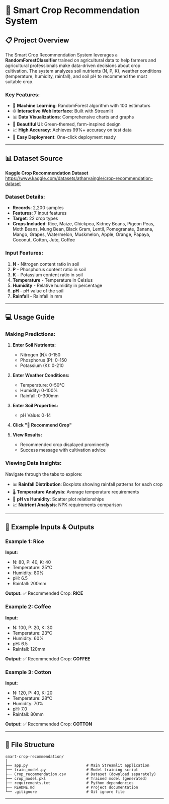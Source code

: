 # 🌾 Smart Crop Recommendation System

## 📋 Project Overview

The Smart Crop Recommendation System leverages a **RandomForestClassifier** trained on agricultural data to help farmers and agricultural professionals make data-driven decisions about crop cultivation. The system analyzes soil nutrients (N, P, K), weather conditions (temperature, humidity, rainfall), and soil pH to recommend the most suitable crop.

### Key Features:
- 🤖 **Machine Learning**: RandomForest algorithm with 100 estimators
- 🌐 **Interactive Web Interface**: Built with Streamlit
- 📊 **Data Visualizations**: Comprehensive charts and graphs
- 🎨 **Beautiful UI**: Green-themed, farm-inspired design
- 📈 **High Accuracy**: Achieves 99%+ accuracy on test data
- 🚀 **Easy Deployment**: One-click deployment ready

---

## 📊 Dataset Source

**Kaggle Crop Recommendation Dataset**
https://www.kaggle.com/datasets/atharvaingle/crop-recommendation-dataset

### Dataset Details:
- **Records**: 2,200 samples
- **Features**: 7 input features
- **Target**: 22 crop types
- **Crops Included**: Rice, Maize, Chickpea, Kidney Beans, Pigeon Peas, Moth Beans, Mung Bean, Black Gram, Lentil, Pomegranate, Banana, Mango, Grapes, Watermelon, Muskmelon, Apple, Orange, Papaya, Coconut, Cotton, Jute, Coffee

### Input Features:
1. **N** - Nitrogen content ratio in soil
2. **P** - Phosphorus content ratio in soil
3. **K** - Potassium content ratio in soil
4. **Temperature** - Temperature in Celsius
5. **Humidity** - Relative humidity in percentage
6. **pH** - pH value of the soil
7. **Rainfall** - Rainfall in mm



---

## 💻 Usage Guide

### Making Predictions:

1. **Enter Soil Nutrients:**
   - Nitrogen (N): 0-150
   - Phosphorus (P): 0-150
   - Potassium (K): 0-210

2. **Enter Weather Conditions:**
   - Temperature: 0-50°C
   - Humidity: 0-100%
   - Rainfall: 0-300mm

3. **Enter Soil Properties:**
   - pH Value: 0-14

4. **Click "🌱 Recommend Crop"**

5. **View Results:**
   - Recommended crop displayed prominently
   - Success message with cultivation advice

### Viewing Data Insights:

Navigate through the tabs to explore:
- 📊 **Rainfall Distribution**: Boxplots showing rainfall patterns for each crop
- 🌡️ **Temperature Analysis**: Average temperature requirements
- 🔬 **pH vs Humidity**: Scatter plot relationships
- 📈 **Nutrient Analysis**: NPK requirements comparison

---

## 📝 Example Inputs & Outputs

### Example 1: Rice
**Input:**
- N: 80, P: 40, K: 40
- Temperature: 25°C
- Humidity: 80%
- pH: 6.5
- Rainfall: 200mm

**Output:** ✅ Recommended Crop: **RICE**

### Example 2: Coffee
**Input:**
- N: 100, P: 20, K: 30
- Temperature: 23°C
- Humidity: 60%
- pH: 6.5
- Rainfall: 120mm

**Output:** ✅ Recommended Crop: **COFFEE**

### Example 3: Cotton
**Input:**
- N: 120, P: 40, K: 20
- Temperature: 28°C
- Humidity: 70%
- pH: 7.0
- Rainfall: 80mm

**Output:** ✅ Recommended Crop: **COTTON**

---

## 📁 File Structure

```
smart-crop-recommendation/
│
├── app.py                          # Main Streamlit application
├── train_model.py                  # Model training script
├── Crop_recommendation.csv         # Dataset (download separately)
├── crop_model.pkl                  # Trained model (generated)
├── requirements.txt                # Python dependencies
├── README.md                       # Project documentation
└── .gitignore                      # Git ignore file
```

---

